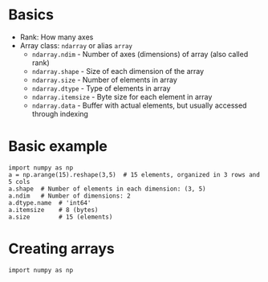 # Basics

* Rank: How many axes
* Array class: `ndarray` or alias `array`
    * `ndarray.ndim` - Number of axes (dimensions) of array (also called rank)
    * `ndarray.shape` - Size of each dimension of the array
    * `ndarray.size` - Number of elements in array
    * `ndarray.dtype` - Type of elements in array
    * `ndarray.itemsize` - Byte size for each element in array
    * `ndarray.data` - Buffer with actual elements, but usually accessed through indexing

# Basic example

```
import numpy as np
a = np.arange(15).reshape(3,5)  # 15 elements, organized in 3 rows and 5 cols
a.shape  # Number of elements in each dimension: (3, 5)
a.ndim   # Number of dimensions: 2
a.dtype.name  # 'int64'
a.itemsize    # 8 (bytes)
a.size        # 15 (elements)
```

# Creating arrays

```
import numpy as np

```



















